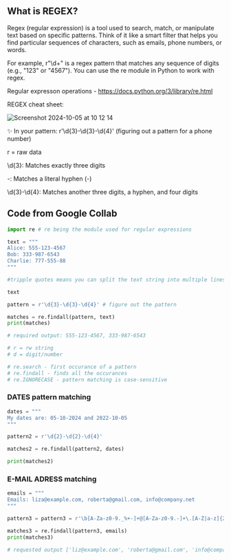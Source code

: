 ## What is REGEX?

Regex (regular expression) is a tool used to search, match, or manipulate text based on specific patterns. 
Think of it like a smart filter that helps you find particular sequences of characters, such as emails, phone numbers, or words.

For example, r"\d+" is a regex pattern that matches any sequence of digits (e.g., "123" or "4567"). You can use the re module in Python to work with regex.

Regular expresson operations - https://docs.python.org/3/library/re.html

REGEX cheat sheet:

![Screenshot 2024-10-05 at 10 12 14](https://github.com/user-attachments/assets/fdb59f87-2a02-4f13-acae-d0e1e478f7fc)

✨ In your pattern: r'\d{3}-\d{3}-\d{4}' (figuring out a pattern for a phone number)

r = raw data

\d{3}: Matches exactly three digits

-: Matches a literal hyphen (-)

\d{3}-\d{4}: Matches another three digits, a hyphen, and four digits


## Code from Google Collab

```py
import re # re being the module used for regular expressions
```

```py
text = """
Alice: 555-123-4567
Bob: 333-987-6543
Charlie: 777-555-88
"""

#tripple quotes means you can split the text string into multiple lines

text
```

```py
pattern = r'\d{3}-\d{3}-\d{4}' # figure out the pattern

matches = re.findall(pattern, text)
print(matches)

# required output: 555-123-4567, 333-987-6543

# r = rw string
# d = digit/number
```

```py
# re.search - first occurance of a pattern
# re.findall - finds all the occurances
# re.IGNORECASE - pattern matching is case-sensitive
```

### DATES pattern matching 

```py
dates = """
My dates are: 05-10-2024 and 2022-10-05
"""

pattern2 = r'\d{2}-\d{2}-\d{4}'

matches2 = re.findall(pattern2, dates)

print(matches2)
```

### E-MAIL ADRESS matching

```py
emails = """
Emails: liza@example.com, roberta@gmail.com, info@company.net
"""

pattern3 = pattern3 = r'\b[A-Za-z0-9._%+-]+@[A-Za-z0-9.-]+\.[A-Z|a-z]{2,}\b'

matches3 = re.findall(pattern3, emails)
print(matches3)

# requested output ['liz@example.com', 'roberta@gmail.com', 'info@company.net']
```




